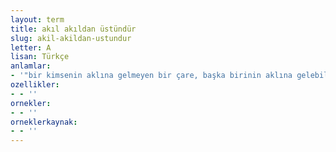 ```yaml
---
layout: term
title: akıl akıldan üstündür
slug: akil-akildan-ustundur
letter: A
lisan: Türkçe
anlamlar:
- '"bir kimsenin aklına gelmeyen bir çare, başka birinin aklına gelebilir" anlamında kullanılan bir söz'
ozellikler:
- - ''
ornekler:
- - ''
orneklerkaynak:
- - ''
---
```

